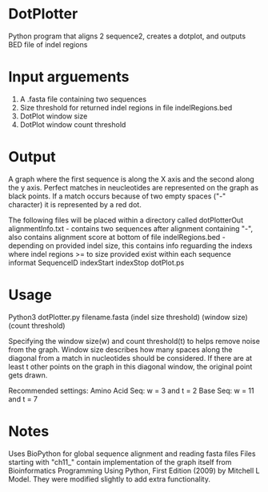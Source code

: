 # DotPlotter
Python program that aligns 2 sequence2, creates a dotplot, and outputs BED file of indel regions

# Input arguements
1) A .fasta file containing two sequences 
2) Size threshold for returned indel regions in file indelRegions.bed
3) DotPlot window size
4) DotPlot window count threshold

# Output
A graph where the first sequence is along the X axis and the second along the y axis. Perfect matches in neucleotides are represented
on the graph as black points. If a match occurs because of two empty spaces ("-" character) it is represented by a red dot.

The following files will be placed within a directory called dotPlotterOut
alignmentInfo.txt - contains two sequences after alignment containing "-", also contains alignment score at bottom of file
indelRegions.bed  - depending on provided indel size, this contains info reguarding the indexs where indel regions >= to size provided
exist within each sequence informat SequenceID indexStart indexStop
dotPlot.ps

# Usage 
Python3 dotPlotter.py filename.fasta (indel size threshold) (window size) (count threshold)

Specifying the window size(w) and count threshold(t) to helps remove
noise from the graph. Window size describes how many spaces along the
diagonal from a match in nucleotides should be considered. If there are
at least t other points on the graph in this diagonal window,
the original point gets drawn.

Recommended settings:
Amino Acid Seq: w = 3 and t = 2
Base Seq:  w = 11 and t = 7

# Notes
Uses BioPython for global sequence alignment and reading fasta files
Files starting with "ch11_" contain implementation of the graph itself from Bioinformatics Programming Using Python, First Edition (2009)
by Mitchell L Model. They were modified slightly to add extra functionality. 
